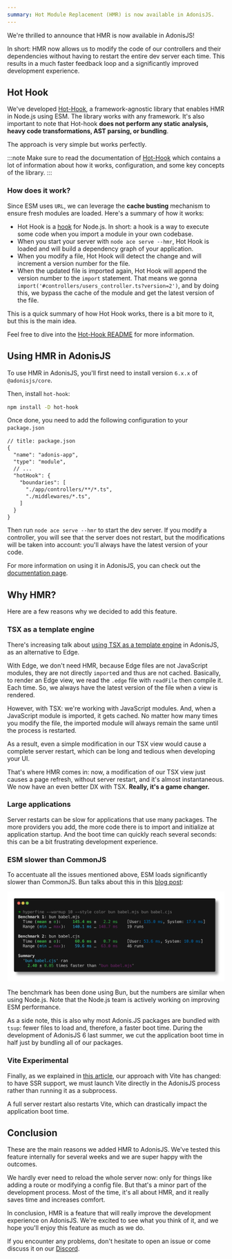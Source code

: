 ```yaml
---
summary: Hot Module Replacement (HMR) is now available in AdonisJS.
---
```


We're thrilled to announce that HMR is now available in AdonisJS!

In short: HMR now allows us to modify the code of our controllers and their dependencies without having to restart the entire dev server each time. This results in a much faster feedback loop and a significantly improved development experience.

## Hot Hook

We've developed [Hot-Hook](https://github.com/Julien-R44/hot-hook), a framework-agnostic library that enables HMR in Node.js using ESM. The library works with any framework. It's also important to note that Hot-hook **does not perform any static analysis, heavy code transformations, AST parsing, or bundling**.

The approach is very simple but works perfectly. 

:::note
Make sure to read the documentation of [Hot-Hook](https://github.com/Julien-R44/hot-hook) which contains a lot of information about how it works, configuration, and some key concepts of the library.
:::

### How does it work?

Since ESM uses `URL`, we can leverage the **cache busting** mechanism to ensure fresh modules are loaded. Here's a summary of how it works: 

- Hot Hook is a [hook](https://nodejs.org/api/module.html#customization-hooks) for Node.js. In short: a hook is a way to execute some code when you import a module in your own codebase.
- When you start your server with `node ace serve --hmr`, Hot Hook is loaded and will build a dependency graph of your application.
- When you modify a file, Hot Hook will detect the change and will increment a version number for the file.
- When the updated file is imported again, Hot Hook will append the version number to the `import` statement. That means we gonna `import('#controllers/users_controller.ts?version=2')`, and by doing this, we bypass the cache of the module and get the latest version of the file.

This is a quick summary of how Hot Hook works, there is a bit more to it, but this is the main idea.

Feel free to dive into the [Hot-Hook README](https://github.com/Julien-R44/hot-hook) for more information.

## Using HMR in AdonisJS

To use HMR in AdonisJS, you'll first need to install version `6.x.x` of `@adonisjs/core`.

Then, install `hot-hook`:

```bash
npm install -D hot-hook
```

Once done, you need to add the following configuration to your `package.json`

```jsonc
// title: package.json
{
  "name": "adonis-app",
  "type": "module",
  // ...
  "hotHook": {
    "boundaries": [
      "./app/controllers/**/*.ts",
      "./middlewares/*.ts",
    ]
  }
}
```

Then run `node ace serve --hmr` to start the dev server. If you modify a controller, you will see that the server does not restart, but the modifications will be taken into account: you'll always have the latest version of your code.

For more information on using it in AdonisJS, you can check out the [documentation page](https://docs.adonisjs.com/hot-module-reloading).

## Why HMR?

Here are a few reasons why we decided to add this feature.

### TSX as a template engine

There's increasing talk about [using TSX as a template engine](https://adonisjs.com/blog/use-tsx-for-your-template-engine) in AdonisJS, as an alternative to Edge.

With Edge, we don't need HMR, because Edge files are not JavaScript modules, they are not directly `import`ed and thus are not cached. Basically, to render an Edge view, we read the `.edge` file with `readFile` then compile it. Each time. So, we always have the latest version of the file when a view is rendered.

However, with TSX: we're working with JavaScript modules. And, when a JavaScript module is imported, it gets cached. No matter how many times you modify the file, the imported module will always remain the same until the process is restarted.

As a result, even a simple modification in our TSX view would cause a complete server restart, which can be long and tedious when developing your UI.

That's where HMR comes in: now, a modification of our TSX view just causes a page refresh, without server restart, and it's almost instantaneous. We now have an even better DX with TSX. **Really, it's a game changer.**

### Large applications

Server restarts can be slow for applications that use many packages. The more providers you add, the more code there is to import and initialize at application startup. And the boot time can quickly reach several seconds: this can be a bit frustrating development experience.

### ESM slower than CommonJS

To accentuate all the issues mentioned above, ESM loads significantly slower than CommonJS. Bun talks about this in this [blog post](https://bun.sh/blog/commonjs-is-not-going-away#the-case-for-commonjs):

![esm-vs-cjs](./cjs-vs-esm.png)

The benchmark has been done using Bun, but the numbers are similar when using Node.js. Note that the Node.js team is actively working on improving ESM performance.

As a side note, this is also why most Adonis.JS packages are bundled with `tsup`: fewer files to load and, therefore, a faster boot time. During the development of AdonisJS 6 last summer, we cut the application boot time in half just by bundling all of our packages.

### Vite Experimental

Finally, as we explained in [this article](https://adonisjs.com/blog/future-plans-for-adonisjs-6#current-implementation), our approach with Vite has changed: to have SSR support, we must launch Vite directly in the AdonisJS process rather than running it as a subprocess. 

A full server restart also restarts Vite, which can drastically impact the application boot time.

## Conclusion

These are the main reasons we added HMR to AdonisJS. We've tested this feature internally for several weeks and we are super happy with the outcomes.

We hardly ever need to reload the whole server now: only for things like adding a route or modifying a config file. But that's a minor part of the development process. Most of the time, it's all about HMR, and it really saves time and increases comfort.

In conclusion, HMR is a feature that will really improve the development experience on AdonisJS. We're excited to see what you think of it, and we hope you'll enjoy this feature as much as we do.

If you encounter any problems, don't hesitate to open an issue or come discuss it on our [Discord](https://discord.gg/vDcEjq6).
